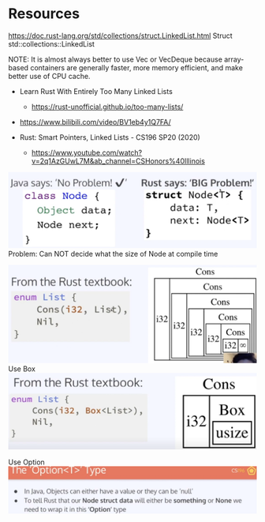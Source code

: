# Resources

https://doc.rust-lang.org/std/collections/struct.LinkedList.html
Struct std::collections::LinkedList

NOTE: It is almost always better to use Vec or VecDeque because array-based containers are generally faster, more memory efficient, and make better use of CPU cache.

- Learn Rust With Entirely Too Many Linked Lists

  - https://rust-unofficial.github.io/too-many-lists/

- https://www.bilibili.com/video/BV1eb4y1Q7FA/

- Rust: Smart Pointers, Linked Lists - CS196 SP20 (2020)
  - https://www.youtube.com/watch?v=2q1AzGUwL7M&ab_channel=CSHonors%40Illinois

![](./rust-linkedlist.png)
Problem: Can NOT decide what the size of Node<T> at compile time

![](./rust-linkedlist-mem.png)
Use Box
![](./rust-linkedlist-mem-2.png)

Use Option
![](./rust-linkedlist-option.png)
